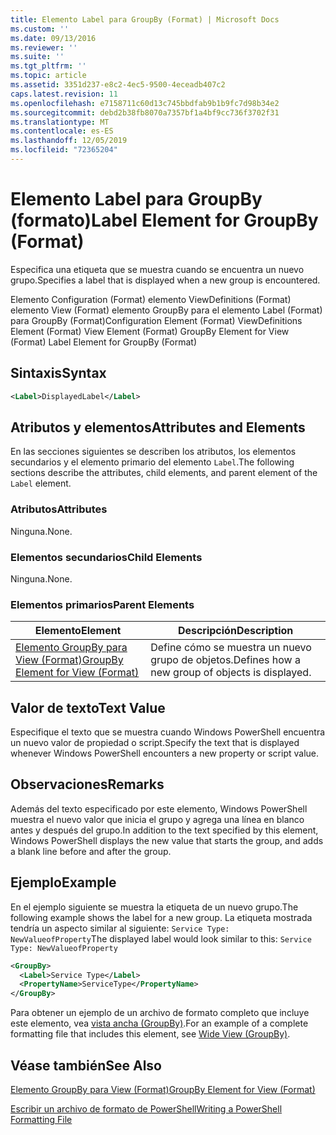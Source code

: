 ```yaml
---
title: Elemento Label para GroupBy (Format) | Microsoft Docs
ms.custom: ''
ms.date: 09/13/2016
ms.reviewer: ''
ms.suite: ''
ms.tgt_pltfrm: ''
ms.topic: article
ms.assetid: 3351d237-e8c2-4ec5-9500-4eceadb407c2
caps.latest.revision: 11
ms.openlocfilehash: e7158711c60d13c745bbdfab9b1b9fc7d98b34e2
ms.sourcegitcommit: debd2b38fb8070a7357bf1a4bf9cc736f3702f31
ms.translationtype: MT
ms.contentlocale: es-ES
ms.lasthandoff: 12/05/2019
ms.locfileid: "72365204"
---
```

# <a name="label-element-for-groupby-format"></a><span data-ttu-id="b36a7-102">Elemento Label para GroupBy (formato)</span><span class="sxs-lookup"><span data-stu-id="b36a7-102">Label Element for GroupBy (Format)</span></span>

<span data-ttu-id="b36a7-103">Especifica una etiqueta que se muestra cuando se encuentra un nuevo grupo.</span><span class="sxs-lookup"><span data-stu-id="b36a7-103">Specifies a label that is displayed when a new group is encountered.</span></span>

<span data-ttu-id="b36a7-104">Elemento Configuration (Format) elemento ViewDefinitions (Format) elemento View (Format) elemento GroupBy para el elemento Label (Format) para GroupBy (Format)</span><span class="sxs-lookup"><span data-stu-id="b36a7-104">Configuration Element (Format) ViewDefinitions Element (Format) View Element (Format) GroupBy Element for View (Format) Label Element for GroupBy (Format)</span></span>

## <a name="syntax"></a><span data-ttu-id="b36a7-105">Sintaxis</span><span class="sxs-lookup"><span data-stu-id="b36a7-105">Syntax</span></span>

```xml
<Label>DisplayedLabel</Label>
```

## <a name="attributes-and-elements"></a><span data-ttu-id="b36a7-106">Atributos y elementos</span><span class="sxs-lookup"><span data-stu-id="b36a7-106">Attributes and Elements</span></span>

<span data-ttu-id="b36a7-107">En las secciones siguientes se describen los atributos, los elementos secundarios y el elemento primario del elemento `Label`.</span><span class="sxs-lookup"><span data-stu-id="b36a7-107">The following sections describe the attributes, child elements, and parent element of the `Label` element.</span></span>

### <a name="attributes"></a><span data-ttu-id="b36a7-108">Atributos</span><span class="sxs-lookup"><span data-stu-id="b36a7-108">Attributes</span></span>

<span data-ttu-id="b36a7-109">Ninguna.</span><span class="sxs-lookup"><span data-stu-id="b36a7-109">None.</span></span>

### <a name="child-elements"></a><span data-ttu-id="b36a7-110">Elementos secundarios</span><span class="sxs-lookup"><span data-stu-id="b36a7-110">Child Elements</span></span>

<span data-ttu-id="b36a7-111">Ninguna.</span><span class="sxs-lookup"><span data-stu-id="b36a7-111">None.</span></span>

### <a name="parent-elements"></a><span data-ttu-id="b36a7-112">Elementos primarios</span><span class="sxs-lookup"><span data-stu-id="b36a7-112">Parent Elements</span></span>

|<span data-ttu-id="b36a7-113">Elemento</span><span class="sxs-lookup"><span data-stu-id="b36a7-113">Element</span></span>|<span data-ttu-id="b36a7-114">Descripción</span><span class="sxs-lookup"><span data-stu-id="b36a7-114">Description</span></span>|
|-------------|-----------------|
|[<span data-ttu-id="b36a7-115">Elemento GroupBy para View (Format)</span><span class="sxs-lookup"><span data-stu-id="b36a7-115">GroupBy Element for View (Format)</span></span>](./groupby-element-for-view-format.md)|<span data-ttu-id="b36a7-116">Define cómo se muestra un nuevo grupo de objetos.</span><span class="sxs-lookup"><span data-stu-id="b36a7-116">Defines how a new group of objects is displayed.</span></span>|

## <a name="text-value"></a><span data-ttu-id="b36a7-117">Valor de texto</span><span class="sxs-lookup"><span data-stu-id="b36a7-117">Text Value</span></span>

<span data-ttu-id="b36a7-118">Especifique el texto que se muestra cuando Windows PowerShell encuentra un nuevo valor de propiedad o script.</span><span class="sxs-lookup"><span data-stu-id="b36a7-118">Specify the text that is displayed whenever Windows PowerShell encounters a new property or script value.</span></span>

## <a name="remarks"></a><span data-ttu-id="b36a7-119">Observaciones</span><span class="sxs-lookup"><span data-stu-id="b36a7-119">Remarks</span></span>

<span data-ttu-id="b36a7-120">Además del texto especificado por este elemento, Windows PowerShell muestra el nuevo valor que inicia el grupo y agrega una línea en blanco antes y después del grupo.</span><span class="sxs-lookup"><span data-stu-id="b36a7-120">In addition to the text specified by this element, Windows PowerShell displays the new value that starts the group, and adds a blank line before and after the group.</span></span>

## <a name="example"></a><span data-ttu-id="b36a7-121">Ejemplo</span><span class="sxs-lookup"><span data-stu-id="b36a7-121">Example</span></span>

<span data-ttu-id="b36a7-122">En el ejemplo siguiente se muestra la etiqueta de un nuevo grupo.</span><span class="sxs-lookup"><span data-stu-id="b36a7-122">The following example shows the label for a new group.</span></span> <span data-ttu-id="b36a7-123">La etiqueta mostrada tendría un aspecto similar al siguiente: `Service Type: NewValueofProperty`</span><span class="sxs-lookup"><span data-stu-id="b36a7-123">The displayed label would look similar to this: `Service Type: NewValueofProperty`</span></span>

```xml
<GroupBy>
  <Label>Service Type</Label>
  <PropertyName>ServiceType</PropertyName>
</GroupBy>

```

<span data-ttu-id="b36a7-124">Para obtener un ejemplo de un archivo de formato completo que incluye este elemento, vea [vista ancha (GroupBy)](./wide-view-groupby.md).</span><span class="sxs-lookup"><span data-stu-id="b36a7-124">For an example of a complete formatting file that includes this element, see [Wide View (GroupBy)](./wide-view-groupby.md).</span></span>

## <a name="see-also"></a><span data-ttu-id="b36a7-125">Véase también</span><span class="sxs-lookup"><span data-stu-id="b36a7-125">See Also</span></span>

[<span data-ttu-id="b36a7-126">Elemento GroupBy para View (Format)</span><span class="sxs-lookup"><span data-stu-id="b36a7-126">GroupBy Element for View (Format)</span></span>](./groupby-element-for-view-format.md)

[<span data-ttu-id="b36a7-127">Escribir un archivo de formato de PowerShell</span><span class="sxs-lookup"><span data-stu-id="b36a7-127">Writing a PowerShell Formatting File</span></span>](./writing-a-powershell-formatting-file.md)
